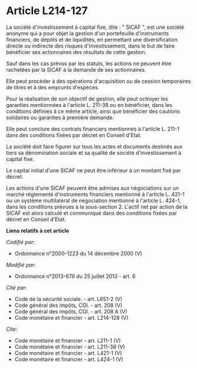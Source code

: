# Article L214-127

La société d'investissement à capital fixe, dite : " SICAF ", est une société anonyme qui a pour objet la gestion d'un
portefeuille d'instruments financiers, de dépôts et de liquidités, en permettant une diversification directe ou indirecte des
risques d'investissement, dans le but de faire bénéficier ses actionnaires des résultats de cette gestion.

Sauf dans les cas prévus par les statuts, les actions ne peuvent être rachetées par la SICAF à la demande de ses
actionnaires.

Elle peut procéder à des opérations d'acquisition ou de cession temporaires de titres et à des emprunts d'espèces.

Pour la réalisation de son objectif de gestion, elle peut octroyer les garanties mentionnées à l'article L. 211-38 ou en
bénéficier, dans les conditions définies à ce même article, ainsi que bénéficier des cautions solidaires ou garanties à
première demande.

Elle peut conclure des contrats financiers mentionnés à l'article L. 211-1 dans des conditions fixées par décret en Conseil
d'Etat.

La société doit faire figurer sur tous les actes et documents destinés aux tiers sa dénomination sociale et sa qualité de
société d'investissement à capital fixe.

Le capital initial d'une SICAF ne peut être inférieur à un montant fixé par décret.

Les actions d'une SICAF peuvent être admises aux négociations sur un marché réglementé d'instruments financiers mentionné à
l'article L. 421-1 ou un système multilatéral de négociation mentionné à l'article L. 424-1, dans les conditions prévues à la
sous-section 2. L'actif net par action de la SICAF est alors calculé et communiqué dans des conditions fixées par décret en
Conseil d'Etat.

**Liens relatifs à cet article**

_Codifié par_:

  - Ordonnance n°2000-1223 du 14 décembre 2000 (V)

_Modifié par_:

  - Ordonnance n°2013-676 du 25 juillet 2013 - art. 6

_Cité par_:

  - Code de la sécurité sociale. - art. L651-2 (V)
  - Code général des impôts, CGI. - art. 208 (V)
  - Code général des impôts, CGI. - art. 208 A (V)
  - Code monétaire et financier - art. L214-128 (V)

_Cite_:

  - Code monétaire et financier - art. L211-1 (V)
  - Code monétaire et financier - art. L211-38 (V)
  - Code monétaire et financier - art. L421-1 (V)
  - Code monétaire et financier - art. L424-1 (V)
